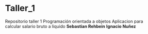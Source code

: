 # Taller_1
Repositorio taller 1 Programación orientada a objetos
Aplicacion para calcular salario bruto a liquido
**Sebastian Rehbein**
**Ignacio Nuñez**
